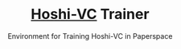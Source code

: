 <!-- Description for https://hub.docker.com/r/hoshivc/trainer -->

<br>
<div align="center">
  <h1><a href="https://github.com/hoshi-vc/hoshi-vc">Hoshi-VC</a> Trainer</h1>
  <p>Environment for Training Hoshi-VC in Paperspace</p>
</div>
<br>
<br>
